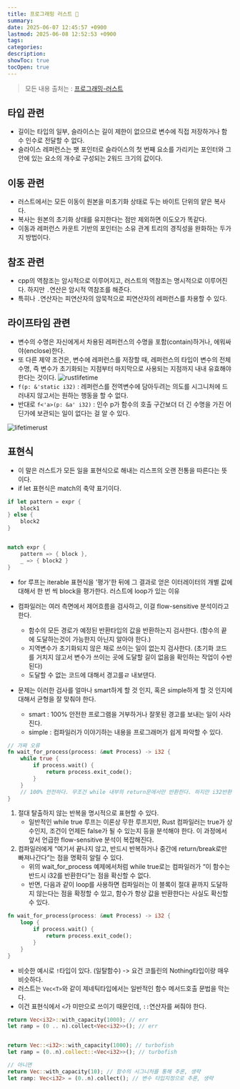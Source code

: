 ```yaml
---
title: 프로그래밍 러스트 💭
summary: 
date: 2025-06-07 12:45:57 +0900
lastmod: 2025-06-08 12:52:53 +0900
tags: 
categories: 
description: 
showToc: true
tocOpen: true
---
```


> 모든 내용 출처는 : [프로그래밍-러스트](https://product.kyobobook.co.kr/detail/S000200629958?utm_source=google&utm_medium=cpc&utm_campaign=googleSearch&gt_network=g&gt_keyword=&gt_target_id=aud-901091942354:dsa-435935280379&gt_campaign_id=9979905549&gt_adgroup_id=132556570510&gad_source=1)
## 타입 관련

- 길이는 타입의 일부, 슬라이스는 길이 제한이 없으므로 변수에 직접 저장하거나 함수 인수로 전달할 수 없다.
- 슬라이스 레퍼런스는 팻 포인터로 슬라이스의 첫 번째 요소를 가리키는 포인터와 그 안에 있는 요소의 개수로 구성되는 2워드 크기의 값이다.


## 이동 관련
- 러스트에서는 모든 이동이 원본을 미초기화 상태로 두는 바이트 단위의 얕은 복사다.
- 복사는 원본의 초기화 상태를 유지한다는 점만 제외하면 이도오가 똑같다.
- 이동과 레퍼런스 카운트 기반의 포인터는 소유 관계 트리의 경직성을 완화하는 두가지 방법이다.


## 참조 관련
- cpp의 역참조는 암시적으로 이루어지고, 러스트의 역참조는 명시적으로 이루어진다. 하지만 `.`연산은 암시적 역참조를 해준다.
- 특히나 `.`연산자는 피연산자의 암묵적으로 피연산자의 레퍼런스를 차용할 수 있다.

## 라이프타임 관련
- 변수의 수명은 자신에게서 차용된 레퍼런스의 수명을 포함(contain)하거나, 에워싸야(enclose)한다.
- 또 다른 제약 조건은, 변수에 레퍼런스를 저장할 때, 레퍼런스의 타입이 변수의 전체 수명, 즉 변수가 초기화되는 지점부터 마지막으로 사용되는 지점까지 내내 유효해야한다는 것이다.
![rustlifetime](https://github.com/user-attachments/assets/d319448b-dfe6-4e12-844a-ca5c2ad77afe)
- `f(p: &'static i32)` : 레퍼런스를 전역변수에 담아두려는 의도를 시그니처에 드러내지 않고서는 원하는 행동을 할 수 없다.
- 반대로 `f<'a>(p: &a' i32)` : 인수 p가 함수의 호출 구간보더 더 긴 수명을 가진 어딘가에 보관되는 일이 없다는 걸 알 수 있다.

![lifetimerust](https://github.com/user-attachments/assets/f8cd7d24-0a80-4af7-b667-bf277889c032)

## 표현식
- 이 말은 러스트가 모든 일을 표현식으로 해내는 리스프의 오랜 전통을 따른다는 뜻이다.
- if let 표현식은 match의 축약 표기이다.
```rust
if let pattern = expr {
	block1
} else {
	block2
}


match expr {
	pattern => { block },
	_ => { block2 }
}
```
- for 루프는 iterable 표현식을 '평가'한 뒤에 그 결과로 얻은 이터레이터의 개별 값에 대해서 한 번 씩 block을 평가한다.
러스트에 loop가 있는 이유
- 컴파일러는 여러 측면에서 제어흐름을 검사하고, 이걸 flow-sensitive 분석이라고 한다.
	- 함수의 모든 경로가 예정된 반환타입의 값을 반환하는지 검사한다. (함수의 끝에 도달하는것이 가능한지 아닌지 알아야 한다.)
	- 지역변수가 초기화되지 않은 채로 쓰이는 일이 없는지 검사한다. (초기화 코드를 거치지 않고서 변수가 쓰이는 곳에 도달할 길이 없음을 확인하는 작업이 수반된다)
	- 도달할 수 없는 코드에 대해서 경고를ㄹ 내보댄다.

- 문제는 이러한 검사를 얼마나 smart하게 할 것 인지, 혹은 simple하게 할 것 인지에 대해서 균형을 잘 맞춰야 한다.
	- smart : 100% 안전한 프로그램을 거부하거나 잘못된 경고를 보내는 일이 사라진다.
	- simple : 컴파일러가 이야기하는 내용을 프로그래머가 쉽게 파악할 수 있다.

```rust
// 가짜 오류
fn wait_for_process(process: &mut Process) -> i32 {
	while true {
		if process.wait() {
			return process.exit_code();
		}
	}
	// 100% 안전하다. 무조건 while 내부의 return문에서만 반환한다. 하지만 i32반환을 요구한다.
}
```
1. 절대 탈출하지 않는 반복을 명시적으로 표현할 수 있다.
    - 일반적인 while true 루프는 이론상 무한 루프지만, Rust 컴파일러는 true가 상수인지, 조건이 언제든 false가 될 수 있는지 등을 분석해야 한다. 이 과정에서 앞서 언급한 flow-sensitive 분석이 복잡해진다.
2. 컴파일러에게 “여기서 끝나지 않고, 반드시 반복하거나 중간에 return/break로만 빠져나간다”는 점을 명확히 알릴 수 있다.
    - 위의 wait_for_process 예제에서처럼 while true로는 컴파일러가 “이 함수는 반드시 i32를 반환한다”는 점을 확신할 수 없다.
    - 반면, 다음과 같이 loop를 사용하면 컴파일러는 이 블록이 절대 끝까지 도달하지 않는다는 점을 확정할 수 있고, 함수가 항상 값을 반환한다는 사실도 확신할 수 있다.
```rust
fn wait_for_process(process: &mut Process) -> i32 {
    loop {
        if process.wait() {
            return process.exit_code();
        }
    }
}
```
- 비슷한 예시로 `!`타입이 있다. (일탈함수) -> 요건 코틀린의 Nothing타입이랑 매우 비슷하다.
- 러스트는 `Vec<T>`와 같이 제네틱타입에서는 일반적인 함수 메서드호출 문법을 막는다.
- 이건 표현식에서 `<`가 미만으로 쓰이기 때문인데, `::`연산자를 써줘야 한다.
```rust
return Vec<i32>::with_capacity(1000); // err
let ramp = (0 .. n).collect<Vec<i32>>(); // err


return Vec::<i32>::with_capacity(1000); // turbofish
let ramp = (0..n).collect::<Vec<i32>>(); // turbofish

// 아니면
return Vec::with_capacity(10); // 함수의 시그니처를 통해 추론, 생략
let ramp: Vec<i32> = (0..n).collect(); // 변수 타입지정으로 추론, 생략
```

